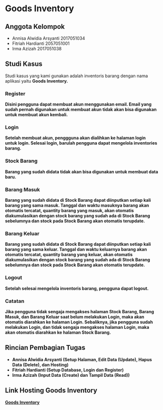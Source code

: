 # Goods Inventory

## Anggota Kelompok
- Annisa Alwidia Arsyanti 2017051034
- Fitriah Hardianti 2057051001
- Irma Azizah 2017051038

## Studi Kasus
Studi kasus yang kami gunakan adalah inventoris barang dengan nama aplikasi yaitu <strong>Goods Inventory<strong>.<br> 
  
  ### Register
  Disini pengguna dapat membuat akun menggunakan email. Email yang sudah pernah digunakan untuk membuat akun tidak akan bisa digunakan untuk membuat akun kembali.<br>
  
  ### Login
  Setelah membuat akun, penggguna akan dialihkan ke halaman login untuk login. Selesai login, barulah pengguna dapat mengelola inventories barang.<br>
  
  ### Stock Barang
  Barang yang sudah didata tidak akan bisa digunakan untuk membuat data baru.<br>
  
  ### Barang Masuk
  Barang yang sudah didata di **Stock Barang** dapat diinputkan setiap kali barang yang sama masuk. Tanggal dan waktu masuknya barang akan otomatis tercatat, quantity barang yang masuk, akan otomatis diakumulasikan dengan stock barang yang sudah ada di **Stock Barang** sebelumnya dan stock pada **Stock Barang** akan otomatis terupdate.<br>
  
  ### Barang Keluar
  Barang yang sudah didata di **Stock Barang** dapat diinputkan setiap kali barang yang sama keluar. Tanggal dan waktu keluarnya barang akan otomatis tercatat, quantity barang yang keluar, akan otomatis diakumulasikan dengan stock barang yang sudah ada di **Stock Barang** sebelumnya dan stock pada **Stock Barang** akan otomatis terupdate.<br>
  
  ### Logout
  Setelah selesai mengelola inventoris barang, pengguna dapat logout.<br>
  
  ### Catatan
  Jika pengguna tidak sengaja mengakses halaman **Stock Barang**, **Barang Masuk**, dan **Barang Keluar** saat belum melakukan **Login**, maka akan otomatis diarahkan ke halaman **Login**. Sebaliknya, jika pengguna sudah melakukan **Login**, dan tidak sengaja mengakses halaman **Login**, maka akan otomatis diarahkan ke halaman **Stock Barang**.<br>
  
## Rincian Pembagian Tugas
  - Annisa Alwidia Arsyanti (Setup Halaman, Edit Data (Update), Hapus Data (Delete), dan Hosting)
  - Fitriah Hardianti (Setup Database, Login dan Register)
  - Irma Azizah (Input Data (Create) dan Tampil Data (Read))
  
## Link Hosting Goods Inventory
  [Goods Inventory](http://goodsinventory.epizy.com/)
